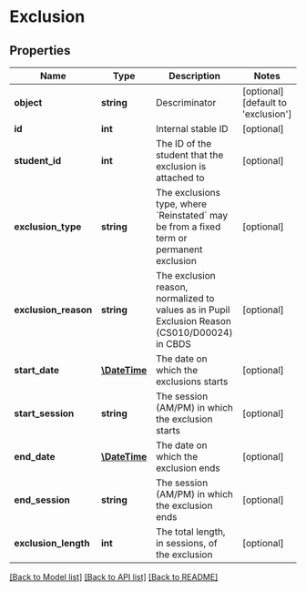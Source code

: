 # Exclusion

## Properties
Name | Type | Description | Notes
------------ | ------------- | ------------- | -------------
**object** | **string** | Descriminator | [optional] [default to 'exclusion']
**id** | **int** | Internal stable ID | [optional] 
**student_id** | **int** | The ID of the student that the exclusion is attached to | [optional] 
**exclusion_type** | **string** | The exclusions type, where &#x60;Reinstated&#x60; may be from a fixed term or permanent exclusion | [optional] 
**exclusion_reason** | **string** | The exclusion reason, normalized to values as in Pupil Exclusion Reason (CS010/D00024) in CBDS | [optional] 
**start_date** | [**\DateTime**](\DateTime.md) | The date on which the exclusions starts | [optional] 
**start_session** | **string** | The session (AM/PM) in which the exclusion starts | [optional] 
**end_date** | [**\DateTime**](\DateTime.md) | The date on which the exclusion ends | [optional] 
**end_session** | **string** | The session (AM/PM) in which the exclusion ends | [optional] 
**exclusion_length** | **int** | The total length, in sessions, of the exclusion | [optional] 

[[Back to Model list]](../README.md#documentation-for-models) [[Back to API list]](../README.md#documentation-for-api-endpoints) [[Back to README]](../README.md)


